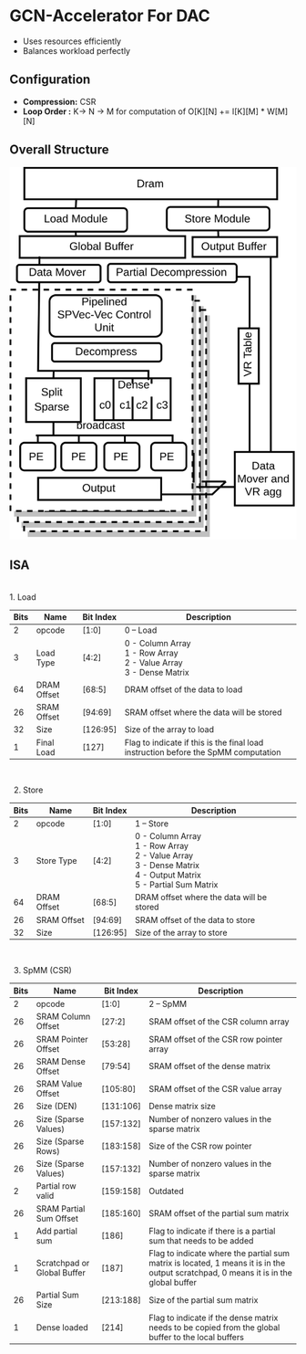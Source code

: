 # GCN-Accelerator For DAC
- Uses resources efficiently
- Balances workload perfectly
## Configuration
- **Compression:** CSR
- **Loop Order :** K-> N -> M for computation of O[K][N] += I[K][M] * W[M][N]

## Overall Structure
![alt text](https://github.com/GandhamSanjay/GCN-Accelerator/blob/DACGCN/GCN.png)

## ISA
<br>
1. Load

| Bits | Name | Bit Index | Description | 
| --- | --- | --- | --- |
|2 |opcode |[1:0] |0 – Load|
|3 |Load Type |[4:2] |0 - Column Array<br>1 - Row Array<br>2 - Value Array<br>3 - Dense Matrix |
|64 |DRAM Offset |[68:5] |DRAM offset of the data to load |
|26 |SRAM Offset |[94:69] |SRAM offset where the data will be stored |
|32 | Size |[126:95] | Size of the array to load
|1 |Final Load |[127] | Flag to indicate if this is the final load instruction before the SpMM computation
<br>

2. Store

| Bits | Name | Bit Index | Description | 
| --- | --- | --- | --- |
|2 |opcode |[1:0] |1 – Store|
|3 |Store Type |[4:2] |0 - Column Array<br>1 - Row Array<br>2 - Value Array<br>3 - Dense Matrix<br>4 - Output Matrix<br>5 - Partial Sum Matrix |
|64 |DRAM Offset |[68:5] |DRAM offset where the data will be stored |
|26 |SRAM Offset |[94:69] |SRAM offset of the data to store |
|32 | Size |[126:95] | Size of the array to store
<br>

3. SpMM (CSR) 
 
| Bits | Name | Bit Index | Description | 
| --- | --- | --- | --- |
|2 |opcode |[1:0] |2 – SpMM|
|26 |SRAM Column Offset |[27:2] |SRAM offset of the CSR column array |
|26 |SRAM Pointer Offset |[53:28] |SRAM offset of the CSR row pointer array |
|26 |SRAM Dense Offset|[79:54] |SRAM offset of the dense matrix |
|26 |SRAM Value Offset |[105:80] |SRAM offset of the CSR value array |
|26 |Size (DEN) |[131:106] |Dense matrix size|
|26 |Size (Sparse Values) |[157:132] |Number of nonzero values in the sparse matrix |
|26 |Size (Sparse Rows) |[183:158] |Size of the CSR row pointer |
|26 |Size (Sparse Values) |[157:132] |Number of nonzero values in the sparse matrix |
|2 |Partial row valid |[159:158] |Outdated |
|26 |SRAM Partial Sum Offset |[185:160] |SRAM offset of the partial sum matrix |
|1 |Add partial sum |[186] |Flag to indicate if there is a partial sum that needs to be added |
|1 |Scratchpad or Global Buffer |[187] |Flag to indicate where the partial sum matrix is located, 1 means it is in the output scratchpad, 0 means it is in the global buffer |
|26 |Partial Sum Size |[213:188] |Size of the partial sum matrix |
|1 |Dense loaded |[214] |Flag to indicate if the dense matrix needs to be copied from the global buffer to the local buffers |

